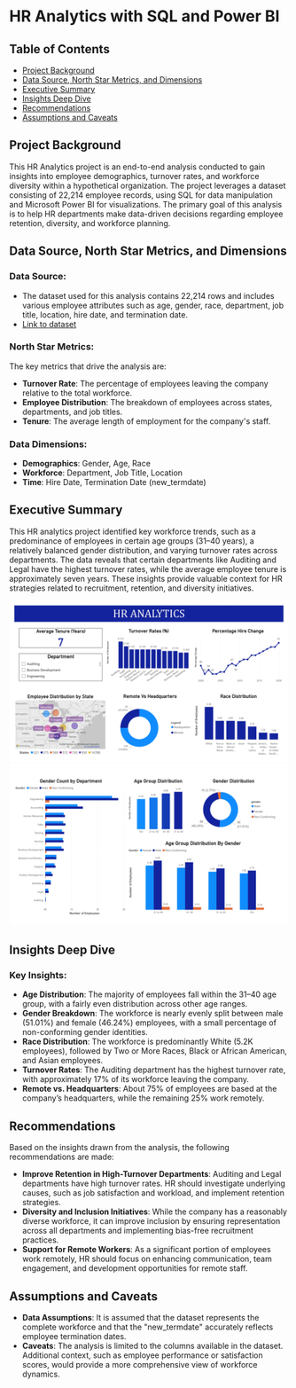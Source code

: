 # HR Analytics with SQL and Power BI

## Table of Contents

- [Project Background](#project-background)
- [Data Source, North Star Metrics, and Dimensions](#data-source-north-star-metrics-and-dimensions)
- [Executive Summary](#executive-summary)
- [Insights Deep Dive](#insights-deep-dive)
- [Recommendations](#recommendations)
- [Assumptions and Caveats](#assumptions-and-caveats)

## Project Background

This HR Analytics project is an end-to-end analysis conducted to gain insights into employee demographics, turnover rates, and workforce diversity within a hypothetical organization. The project leverages a dataset consisting of 22,214 employee records, using SQL for data manipulation and Microsoft Power BI for visualizations. The primary goal of this analysis is to help HR departments make data-driven decisions regarding employee retention, diversity, and workforce planning.

## Data Source, North Star Metrics, and Dimensions

### Data Source:

- The dataset used for this analysis contains 22,214 rows and includes various employee attributes such as age, gender, race, department, job title, location, hire date, and termination date.
- [Link to dataset](https://www.kaggle.com/datasets/priykushwaha/hr-dataset)

### North Star Metrics:

The key metrics that drive the analysis are:

- **Turnover Rate**: The percentage of employees leaving the company relative to the total workforce.
- **Employee Distribution**: The breakdown of employees across states, departments, and job titles.
- **Tenure**: The average length of employment for the company's staff.

### Data Dimensions:

- **Demographics**: Gender, Age, Race
- **Workforce**: Department, Job Title, Location
- **Time**: Hire Date, Termination Date (new_termdate)

## Executive Summary

This HR analytics project identified key workforce trends, such as a predominance of employees in certain age groups (31–40 years), a relatively balanced gender distribution, and varying turnover rates across departments. The data reveals that certain departments like Auditing and Legal have the highest turnover rates, while the average employee tenure is approximately seven years. These insights provide valuable context for HR strategies related to recruitment, retention, and diversity initiatives.

![HR Analytics](HR_Analytics_Page_1.jpg)
![HR Analytics](HR_Analytics_Page_2.jpg)

## Insights Deep Dive

### Key Insights:

- **Age Distribution**: The majority of employees fall within the 31–40 age group, with a fairly even distribution across other age ranges.
- **Gender Breakdown**: The workforce is nearly evenly split between male (51.01%) and female (46.24%) employees, with a small percentage of non-conforming gender identities.
- **Race Distribution**: The workforce is predominantly White (5.2K employees), followed by Two or More Races, Black or African American, and Asian employees.
- **Turnover Rates**: The Auditing department has the highest turnover rate, with approximately 17% of its workforce leaving the company.
- **Remote vs. Headquarters**: About 75% of employees are based at the company’s headquarters, while the remaining 25% work remotely.

## Recommendations

Based on the insights drawn from the analysis, the following recommendations are made:

- **Improve Retention in High-Turnover Departments**: Auditing and Legal departments have high turnover rates. HR should investigate underlying causes, such as job satisfaction and workload, and implement retention strategies.
- **Diversity and Inclusion Initiatives**: While the company has a reasonably diverse workforce, it can improve inclusion by ensuring representation across all departments and implementing bias-free recruitment practices.
- **Support for Remote Workers**: As a significant portion of employees work remotely, HR should focus on enhancing communication, team engagement, and development opportunities for remote staff.

## Assumptions and Caveats

- **Data Assumptions**: It is assumed that the dataset represents the complete workforce and that the "new_termdate" accurately reflects employee termination dates.
- **Caveats**: The analysis is limited to the columns available in the dataset. Additional context, such as employee performance or satisfaction scores, would provide a more comprehensive view of workforce dynamics. 
